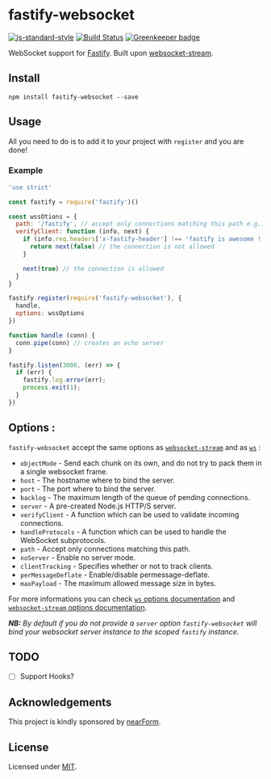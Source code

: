 # fastify-websocket
[![js-standard-style](https://img.shields.io/badge/code%20style-standard-brightgreen.svg?style=flat)](http://standardjs.com/)  [![Build Status](https://travis-ci.org/fastify/fastify-websocket.svg?branch=master)](https://travis-ci.org/fastify/fastify-websocket) [![Greenkeeper badge](https://badges.greenkeeper.io/fastify/fastify-websocket.svg)](https://greenkeeper.io/)

WebSocket support for [Fastify](https://github.com/fastify/fastify).
Built upon [websocket-stream](http://npm.im/websocket-stream).

## Install

```
npm install fastify-websocket --save
```

## Usage

All you need to do is to add it to your project with `register` and you are done!

### Example

```js
'use strict'

const fastify = require('fastify')()

const wssOtions = {
  path: '/fastify', // accept only connections matching this path e.g.: ws://localhost:3000/fastify
  verifyClient: function (info, next) {
    if (info.req.headers['x-fastify-header'] !== 'fastify is awesome !') {
      return next(false) // the connection is not allowed
    }

    next(true) // the connection is allowed
  }
}

fastify.register(require('fastify-websocket'), {
  handle,
  options: wssOptions
})

function handle (conn) {
  conn.pipe(conn) // creates an echo server
}

fastify.listen(3000, (err) => {
  if (err) {
    fastify.log.error(err);
    process.exit(1);
  }
})
```

## Options :
`fastify-websocket` accept the same options as [`websocket-stream`](https://github.com/maxogden/websocket-stream#options) and as [`ws`](https://github.com/websockets/ws/blob/master/doc/ws.md#new-websocketserveroptions-callback) :

- `objectMode` - Send each chunk on its own, and do not try to pack them in a single websocket frame.
- `host` - The hostname where to bind the server.
- `port` - The port where to bind the server.
- `backlog` - The maximum length of the queue of pending connections.
- `server` - A pre-created Node.js HTTP/S server.
- `verifyClient` - A function which can be used to validate incoming connections.
- `handleProtocols` - A function which can be used to handle the WebSocket subprotocols.
- `path` - Accept only connections matching this path.
- `noServer` - Enable no server mode.
- `clientTracking` - Specifies whether or not to track clients.
- `perMessageDeflate` - Enable/disable permessage-deflate.
- `maxPayload` - The maximum allowed message size in bytes.

For more informations you can check [`ws` options documentation](https://github.com/websockets/ws/blob/master/doc/ws.md#new-websocketserveroptions-callback) and [`websocket-stream` options documentation](https://github.com/maxogden/websocket-stream#options).

_**NB:** By default if you do not provide a `server` option `fastify-websocket` will bind your websocket server instance to the scoped `fastify` instance._

## TODO

* [ ] Support Hooks?

## Acknowledgements

This project is kindly sponsored by [nearForm](http://nearform.com).

## License

Licensed under [MIT](./LICENSE).
